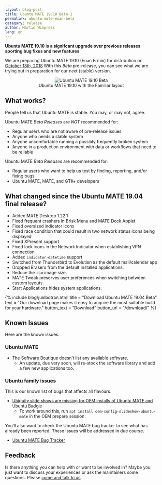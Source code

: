 ```yaml
---
layout: blog-post
title: Ubuntu MATE 19.10 Beta 1
permalink: ubuntu-mate-eoan-beta
category: release
author: Martin Wimpress
lang: en
---
```


**Ubuntu MATE 19.10 is a signifcant upgrade over previous releases sporting bug
fixes and new features**

We are preparing Ubuntu MATE 19.10 (Eoan Ermin) for distribution on
[October 18th, 2018](https://wiki.ubuntu.com/EoanErmin/ReleaseSchedule)
With this *Beta* pre-release, you can see what we are trying out in
preparation for our next (stable) version.

<div align="center">
<img src="/images/blog/1910-beta.png" alt="Ubuntu MATE 19.10 Beta" /><br />
Ubuntu MATE 19.10 with the Familiar layout
</div>

## What works?

People tell us that Ubuntu MATE is stable. You may, or may not, agree.

Ubuntu MATE *Beta Releases* are *NOT* recommended for:

  * Regular users who are not aware of pre-release issues
  * Anyone who needs a stable system
  * Anyone uncomfortable running a possibly frequently broken system
  * Anyone in a production environment with data or workflows that need to be reliable

Ubuntu MATE *Beta Releases* are recommended for:

  * Regular users who want to help us test by finding, reporting, and/or fixing bugs
  * Ubuntu MATE, MATE, and GTK+ developers

## What changed since the Ubuntu MATE 19.04 final release?

  * Added MATE Desktop 1.22.1
  * Fixed frequent crashers in Brisk Menu and MATE Dock Applet
  * Fixed oversized indicator icons
  * Fixed race condition that could result in two network status icons being displayed
  * Fixed XPresent support
  * Fixed lock icons in the Network Indicator when establishing VPN connection
  * Added `indicator-datetime` support
  * Switched from Thunderbird to Evolution as the default mail/calendar app
  * Dropped Brasero from the default installed applications.
  * Reduce the .iso image size.
  * MATE Tweak preserves user preferences when switching between custom layouts.
  * Start Applications hides system applications.

{% include blog/jumbotron.html
    title = "Download Ubuntu MATE 19.04 Beta"
    text = "Our download page makes it easy to acquire the most suitable build for your hardware."
    button_text = "Download"
    button_url = "/download/"
%}

## Known Issues

Here are the known issues.

### Ubuntu MATE

  * The Software Boutique doesn't list any available software.
    * An update, due very soon, will re-stock the software library and add a few new applications too.

### Ubuntu family issues

This is our known list of bugs that affects all flavours.

  * [Ubiquity slide shows are missing for OEM installs of Ubuntu MATE and Ubuntu Budgie](https://pad.lv/1713720)
    * To work around this, run `apt install oem-config-slideshow-ubuntu-mate` in the OEM prepare session.

You'll also want to check the Ubuntu MATE bug tracker to see what has already
been reported. These issues will be addressed in due course.

  * [Ubuntu MATE Bug Tracker](https://bugs.launchpad.net/ubuntu-mate)

## Feedback

Is there anything you can help with or want to be involved in? Maybe you just
want to discuss your experiences or ask the maintainers some questions. Please
[come and talk to us](https://ubuntu-mate.community/).
